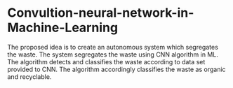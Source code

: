 # Convultion-neural-network-in-Machine-Learning
The proposed idea is to create an autonomous system which segregates the waste. The system segregates the waste using CNN algorithm in ML. The algorithm detects and classifies the waste according to data set provided to CNN. The algorithm accordingly classifies the waste as organic and recyclable.
